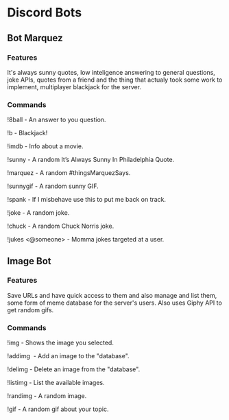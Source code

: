 # Discord Bots

## Bot Marquez
### Features
It's always sunny quotes, low inteligence answering to general questions, joke APIs, quotes from a friend and the thing that actualy took some work to implement, multiplayer blackjack for the server.

### Commands
!8ball <question> - An answer to you question.

!b - Blackjack!

!imdb <movie title> - Info about a movie.

!sunny - A random It’s Always Sunny In Philadelphia Quote.

!marquez - A random #thingsMarquezSays.

!sunnygif - A random sunny GIF.

!spank - If I misbehave use this to put me back on track.

!joke - A random joke.

!chuck - A random Chuck Norris joke.

!jukes <@someone> - Momma jokes targeted at a user.

## Image Bot
### Features
Save URLs and have quick access to them and also manage and list them, some form of meme database for the server's users. Also uses Giphy API to get random gifs.

### Commands
!img <keyword> - Shows the image you selected.
  
!addimg <keyword> <image url> - Add an image to the "database".
  
!delimg <keyword> - Delete an image from the "database".
  
!listimg - List the available images.

!randimg - A random image.

!gif <topic> - A random gif about your topic.
